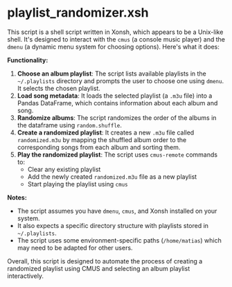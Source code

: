 # playlist_randomizer.xsh

This script is a shell script written in Xonsh, which appears to be a Unix-like shell. It's designed to interact with the `cmus` (a console music player) and the `dmenu` (a dynamic menu system for choosing options). Here's what it does:

**Functionality:**

1. **Choose an album playlist**: The script lists available playlists in the `~/.playlists` directory and prompts the user to choose one using `dmenu`. It selects the chosen playlist.
2. **Load song metadata**: It loads the selected playlist (a `.m3u` file) into a Pandas DataFrame, which contains information about each album and song.
3. **Randomize albums**: The script randomizes the order of the albums in the dataframe using `random.shuffle`.
4. **Create a randomized playlist**: It creates a new `.m3u` file called `randomized.m3u` by mapping the shuffled album order to the corresponding songs from each album and sorting them.
5. **Play the randomized playlist**: The script uses `cmus-remote` commands to:
	* Clear any existing playlist
	* Add the newly created `randomized.m3u` file as a new playlist
	* Start playing the playlist using `cmus`

**Notes:**

* The script assumes you have `dmenu`, `cmus`, and Xonsh installed on your system.
* It also expects a specific directory structure with playlists stored in `~/.playlists`.
* The script uses some environment-specific paths (`/home/matias`) which may need to be adapted for other users.

Overall, this script is designed to automate the process of creating a randomized playlist using CMUS and selecting an album playlist interactively.